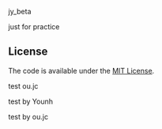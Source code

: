 jy_beta

just for practice

## License

The code is available under the [MIT License](LICENSE.md).

test ou.jc

test by Younh

test by ou.jc